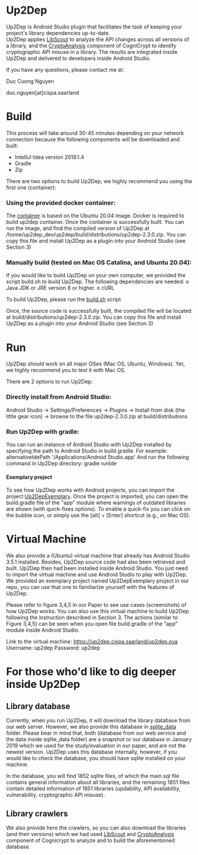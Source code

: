 # Up2Dep

Up2Dep is Android Studio plugin that facilitates the task of keeping your project's library dependencies up-to-date.<br>
Up2Dep applies [LibScout](https://github.com/reddr/LibScout) to analyze the API changes across all versions of a library, and the [CryptoAnalysis](https://github.com/CROSSINGTUD/CryptoAnalysis) component of CogniCrypt to identify cryptographic API misuse in a library. The results are integrated inside Up2Dep and delivered to developers inside Android Studio.

If you have any questions, please contact me at:

Duc Cuong Nguyen

duc.nguyen[at]cispa.saarland


# Build

This process will take around 30-45 minutes depending on your network connection because the following components will be downloaded and built:

- IntelliJ-Idea version 2019.1.4
- Gradle 
- Zip 

There are two options to build Up2Dep, we highly recommend you using the first one (container):

###	Using the provided docker container:

The [container](https://github.com/ngcuongst/up2dep/tree/master/docker-container) is based on the Ubuntu 20.04 image. Docker is required to build up2dep container. Once the container is successfully built. You can run the image, and find the compiled version of Up2Dep at /home/up2dep_dev/up2dep/build/distributions/up2dep-2.3.0.zip. You can copy this file and install Up2Dep as a plugin into your Android Studio (see Section 3) 

###	Manually build (tested on Mac OS Catalina, and Ubuntu 20.04):

  If you would like to build Up2Dep on your own computer, we provided the script build.sh to build Up2Dep. The following dependencies are needed:
  o	Java JDK or JRE version 8 or higher. 
  o	cURL
  
  To build Up2Dep, please run the [build.sh](https://github.com/ngcuongst/up2dep/tree/master/build.sh) script 
  
  Once, the source code is successfully built, the compiled file will be located at build/distributions/up2dep-2.3.0.zip. You can copy this file and install Up2Dep as a plugin into your Android Studio (see Section 3)


# Run
Up2Dep should work on all major OSes (Mac OS, Ubuntu, Windows). Yet, we highly recommend you to test it with Mac OS. 

There are 2 options to run Up2Dep:

### Directly install from Android Studio: 
Android Studio -> Settings/Preferences -> Plugins -> Install from disk (the little gear icon) -> browse to the file up2dep-2.3.0.zip at build/distributions

###	Run Up2Dep with gradle: 
You can run an instance of Android Studio with Up2Dep installed by specifying the path to Android Studio in build.gradle. For example:
alternativeIdePath '/Applications/Android Studio.app'
And run the following command in Up2Dep directory: gradle runIde

#### Exemplary project
To see how Up2Dep works with Android projects, you can import the project [Up2DepExemplary](https://github.com/ngcuongst/up2dep/tree/master/sample_projects). Once the project is imported, you can open the build.gradle file of the "app" module where warnings of outdated libraries are shown (with quick-fixes options). To enable a quick-fix you can click on the bubble icon, or simply use the [alt] + [Enter] shortcut (e.g., on Mac OS).

#	Virtual Machine
We also provide a (Ubuntu) virtual machine that already has Android Studio 3.5.1 installed. Besides, Up2Dep source code had also been retrieved and built. Up2Dep then had been installed inside Android Studio. You just need to import the virtual machine and use Android Studio to play with Up2Dep. We provided an exemplary project named Up2DepExemplary project in our repo, you can use that one to familiarize yourself with the features of Up2Dep. 

Please refer to figure 3,4,5 in our Paper to see use cases (screenshots) of how Up2Dep works. You can also use this virtual machine to build Up2Dep following the instruction described in Section 3. The actions (similar to Figure 3,4,5) can be seen when you open file build.gradle of the “app” module inside Android Studio.

Link to the virtual machine: https://up2dep.cispa.saarland/up2dep.ova
Username: up2dep
Password: up2dep

# For those who'd like to dig deeper inside Up2Dep
## Library database
Currently, when you run Up2Dep, it will download the library database from our web server. However, we also provide this database in [sqlite_data](https://github.com/ngcuongst/up2dep/tree/master/sqlite_data) folder. Please bear in mind that, both (database from our web service and the data inside sqlite_data folder) are a snapshot or our database in January 2019 which we used for the study/evaluation in our paper, and are not the newest version. Up2Dep uses this database internally, however, if you would like to check the database, you should have sqlite installed on your machine.

In the database, you will find 1852 sqlite files, of which the main.sql file contains general information about all libraries, and the remaining 1851 files contain detailed information of 1851 libraries (updability, API availability, vulnerability, cryptographic API misuse).

## Library crawlers
We also provide here the crawlers, so you can also download the libraries (and their versions) which we had used [LibScout](https://github.com/reddr/LibScout) and [CryptoAnalysis](https://github.com/CROSSINGTUD/CryptoAnalysis) component of Cognicrypt to analyze and to build the aforementioned database.

